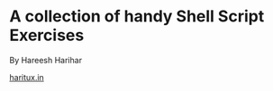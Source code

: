 <!DOCTYPE html>
<html>
<body>

<h1>A collection of handy Shell Script Exercises</h1>
<p>By Hareesh Harihar</p>
  <a href="http://haritux.in">haritux.in</a>
 </body>
</html>

